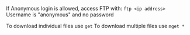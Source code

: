 If Anonymous login is allowed, access FTP with:
`ftp <ip address>`
Username is "anonymous" and no password

To download individual files use `get`
To download multiple files use `mget *`

